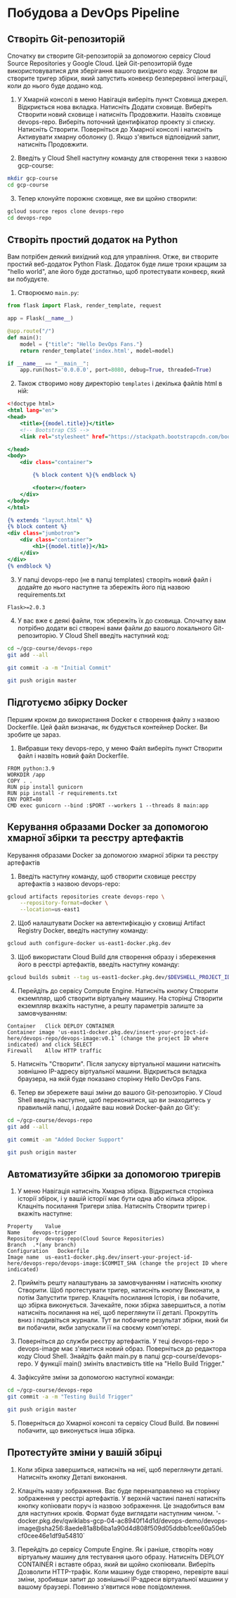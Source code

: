# Побудова a DevOps Pipeline

## Створіть Git-репозиторій

Спочатку ви створите Git-репозиторій за допомогою сервісу Cloud Source Repositories у Google Cloud. Цей Git-репозиторій буде використовуватися для зберігання вашого вихідного коду. Згодом ви створите тригер збірки, який запустить конвеєр безперервної інтеграції, коли до нього буде додано код.

1) У Хмарній консолі в меню Навігація виберіть пункт Сховища джерел. Відкриється нова вкладка.
Натисніть Додати сховище.
Виберіть Створити новий сховище і натисніть Продовжити.
Назвіть сховище devops-repo.
Виберіть поточний ідентифікатор проекту зі списку.
Натисніть Створити.
Поверніться до Хмарної консолі і натисніть Активувати хмарну оболонку ().
Якщо з'явиться відповідний запит, натисніть Продовжити.

2) Введіть у Cloud Shell наступну команду для створення теки з назвою gcp-course:

```sh
mkdir gcp-course
cd gcp-course
```

3) Тепер клонуйте порожнє сховище, яке ви щойно створили:

```sh
gcloud source repos clone devops-repo
cd devops-repo
```

## Створіть простий додаток на Python

Вам потрібен деякий вихідний код для управління. Отже, ви створите простий веб-додаток Python Flask. Додаток буде лише трохи кращим за "hello world", але його буде достатньо, щоб протестувати конвеєр, який ви побудуєте.

1) Створюємо `main.py`:

```python
from flask import Flask, render_template, request

app = Flask(__name__)

@app.route("/")
def main():
    model = {"title": "Hello DevOps Fans."}
    return render_template('index.html', model=model)

if __name__ == "__main__":
    app.run(host='0.0.0.0', port=8080, debug=True, threaded=True)
```

2) Також створимо нову директорію `templates` і декілька файлів html в ній:

```layout.html
<!doctype html>
<html lang="en">
<head>
    <title>{{model.title}}</title>
    <!-- Bootstrap CSS -->
    <link rel="stylesheet" href="https://stackpath.bootstrapcdn.com/bootstrap/4.4.1/css/bootstrap.min.css">

</head>
<body>
    <div class="container">

        {% block content %}{% endblock %}

        <footer></footer>
    </div>
</body>
</html>
```

```index.html
{% extends "layout.html" %}
{% block content %}
<div class="jumbotron">
    <div class="container">
        <h1>{{model.title}}</h1>
    </div>
</div>
{% endblock %}
```

3) У папці devops-repo (не в папці templates) створіть новий файл і додайте до нього наступне та збережіть його під назвою requirements.txt

```requirements.txt
Flask>=2.0.3
```

4) У вас вже є деякі файли, тож збережіть їх до сховища. Спочатку вам потрібно додати всі створені вами файли до вашого локального Git-репозиторію. У Cloud Shell введіть наступний код:

```sh
cd ~/gcp-course/devops-repo
git add --all
```

```sh
git commit -a -m "Initial Commit"
```

```sh
git push origin master
```

## Підготуємо збірку Docker

Першим кроком до використання Docker є створення файлу з назвою Dockerfile. Цей файл визначає, як будується контейнер Docker. Ви зробите це зараз.

1) Вибравши теку devops-repo, у меню Файл виберіть пункт Створити файл і назвіть новий файл Dockerfile.

```docker
FROM python:3.9
WORKDIR /app
COPY . .
RUN pip install gunicorn
RUN pip install -r requirements.txt
ENV PORT=80
CMD exec gunicorn --bind :$PORT --workers 1 --threads 8 main:app
```

## Керування образами Docker за допомогою хмарної збірки та реєстру артефактів

Керування образами Docker за допомогою хмарної збірки та реєстру артефактів

1) Введіть наступну команду, щоб створити сховище реєстру артефактів з назвою devops-repo:

```sh
gcloud artifacts repositories create devops-repo \
    --repository-format=docker \
    --location=us-east1
```

2) Щоб налаштувати Docker на автентифікацію у сховищі Artifact Registry Docker, введіть наступну команду:

```sh
gcloud auth configure-docker us-east1-docker.pkg.dev
```

3) Щоб використати Cloud Build для створення образу і збереження його в реєстрі артефактів, введіть наступну команду:

```sh
gcloud builds submit --tag us-east1-docker.pkg.dev/$DEVSHELL_PROJECT_ID/devops-repo/devops-image:v0.1 .
```

4) Перейдіть до сервісу Compute Engine. Натисніть кнопку Створити екземпляр, щоб створити віртуальну машину. На сторінці Створити екземпляр вкажіть наступне, а решту параметрів залиште за замовчуванням:

```
Container	Click DEPLOY CONTAINER
Container image	'us-east1-docker.pkg.dev/insert-your-project-id-here/devops-repo/devops-image:v0.1` (change the project ID where indicated) and click SELECT
Firewall	Allow HTTP traffic
```

5) Натисніть "Створити". Після запуску віртуальної машини натисніть зовнішню IP-адресу віртуальної машини. Відкриється вкладка браузера, на якій буде показано сторінку Hello DevOps Fans.

6) Тепер ви збережете ваші зміни до вашого Git-репозиторію. У Cloud Shell введіть наступне, щоб переконатися, що ви знаходитесь у правильній папці, і додайте ваш новий Docker-файл до Git'у:

```sh
cd ~/gcp-course/devops-repo
git add --all
```

```sh
git commit -am "Added Docker Support"
```

```sh
git push origin master
```

## Автоматизуйте збірки за допомогою тригерів

1) У меню Навігація натисніть Хмарна збірка. Відкриється сторінка історії збірок, і у вашій історії має бути одна або кілька збірок.
Клацніть посилання Тригери зліва. Натисніть Створити тригер і вкажіть наступне:

```
Property	Value
Name	devops-trigger
Repository	devops-repo(Cloud Source Repositories)
Branch	.*(any branch)
Configuration	Dockerfile
Image name	us-east1-docker.pkg.dev/insert-your-project-id-here/devops-repo/devops-image:$COMMIT_SHA (change the project ID where indicated)
```

2) Прийміть решту налаштувань за замовчуванням і натисніть кнопку Створити. Щоб протестувати тригер, натисніть кнопку Виконати, а потім Запустити тригер.
Клацніть посилання Історія, і ви побачите, що збірка виконується. Зачекайте, поки збірка завершиться, а потім натисніть посилання на неї, щоб переглянути її деталі.
Прокрутіть вниз і подивіться журнали. Тут ви побачите результат збірки, який би ви побачили, якби запускали її на своєму комп'ютері.

3) Поверніться до служби реєстру артефактів. У теці devops-repo > devops-image має з'явитися новий образ. Поверніться до редактора коду Cloud Shell.
Знайдіть файл main.py в папці gcp-course/devops-repo. У функції main() змініть властивість title на "Hello Build Trigger."

4) Зафіксуйте зміни за допомогою наступної команди:

```sh
cd ~/gcp-course/devops-repo
git commit -a -m "Testing Build Trigger"
```

```sh
git push origin master
```

5) Поверніться до Хмарної консолі та сервісу Cloud Build. Ви повинні побачити, що виконується інша збірка.

## Протестуйте зміни у вашій збірці

1) Коли збірка завершиться, натисніть на неї, щоб переглянути деталі. Натисніть кнопку Деталі виконання.

2) Клацніть назву зображення. Вас буде перенаправлено на сторінку зображення у реєстрі артефактів.
У верхній частині панелі натисніть кнопку копіювати поруч із назвою зображення. Це знадобиться вам для наступних кроків. Формат буде виглядати наступним чином.
'-docker.pkg.dev/qwiklabs-gcp-04-ac8940f14d1d/devops-demo/devops-image@sha256:8aede81a8b6ba1a90d4d808f509d05ddbb1cee60a50ebcf0cee46e1df9a54810`

3) Перейдіть до сервісу Compute Engine. Як і раніше, створіть нову віртуальну машину для тестування цього образу. Натисніть DEPLOY CONTAINER і вставте образ, який ви щойно скопіювали.
Виберіть Дозволити HTTP-трафік.
Коли машину буде створено, перевірте ваші зміни, зробивши запит до зовнішньої IP-адреси віртуальної машини у вашому браузері. Повинно з'явитися нове повідомлення.



